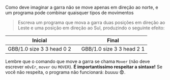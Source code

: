 Como deve imaginar a garra não se move apenas em direção ao norte, e um programa pode combinar quaisquer tipos de movimentos

> Escreva um programa que mova a garra duas posições em direção ao Leste e uma posição em direção ao Sul, produzindo o seguinte efeito:

<table class= "table" style="width:100%">
  <thead>
  <tr>
    <th style="text-align: center">Inicial</th>
    <th style="text-align: center"></th> 
    <th style="text-align: center">Final</th>
  </tr>
  </thead>
  <tbody>
  <tr>
    <td style="text-align: center">  
      <gs-board>
        GBB/1.0
        size 3 3
        head 0 2
      </gs-board>
    </td>
    <td style="text-align: center"><i class="fa fa-arrow-right"></i></td> 
    <td style="text-align: center">
      <gs-board>
        GBB/1.0
        size 3 3
        head 2 1
      </gs-board>
    </td>
  </tr>
  <tbody>
</table>
     
Lembre que o comando que move a garra se chama  `Mover` (não deve escrever `mOvEr`, `mover` ou `MOVER`). **É importantíssimo respeitar a sintaxe!** Se você não respeita, o programa não funcionará: _buuuu_ :fearful:.